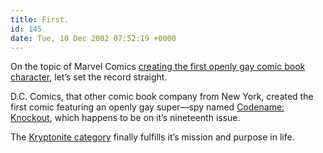 ```yaml
---
title: First.
id: 145
date: Tue, 10 Dec 2002 07:52:19 +0000
---
```


On the topic of Marvel Comics [creating the first openly gay comic book character](http://www.cnn.com/2002/SHOWBIZ/12/09/rawhide.kid.gay/index.html), let’s set the record straight.  

<span class="caps">D.C.</span> Comics, that other comic book company from New York, created the first comic featuring an openly gay super—spy named [Codename: Knockout](http://www.dccomics.com/directcurrents/comics/dec_02/dec_02display.html?index=16), which happens to be on it’s nineteenth issue.  

The [Kryptonite category](http://www.gregstorey.com/airbag/archives/cat_kryptonite) finally fulfills it’s mission and purpose in life.





